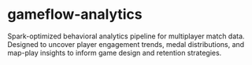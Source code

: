 # gameflow-analytics
Spark-optimized behavioral analytics pipeline for multiplayer match data. Designed to uncover player engagement trends, medal distributions, and map-play insights to inform game design and retention strategies.
